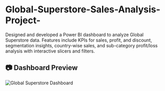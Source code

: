 # Global-Superstore-Sales-Analysis-Project-
Designed and developed a Power BI dashboard to analyze Global Superstore data. Features include KPIs for sales, profit, and discount, segmentation insights, country-wise sales, and sub-category profit/loss analysis with interactive slicers and filters.
## 📷 Dashboard Preview

![Global Superstore Dashboard](images/power-bi-dashboard.png)

